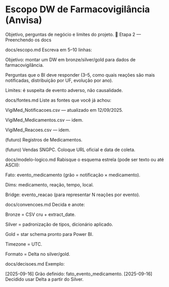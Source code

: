 ﻿# Escopo  DW de Farmacovigilância (Anvisa)
Objetivo, perguntas de negócio e limites do projeto.
🚦 Etapa 2 — Preenchendo os docs

docs/escopo.md
Escreva em 5–10 linhas:

Objetivo: montar um DW em bronze/silver/gold para dados de farmacovigilância.

Perguntas que o BI deve responder (3–5, como quais reações são mais notificadas, distribuição por UF, evolução por ano).

Limites: é suspeita de evento adverso, não causalidade.

docs/fontes.md
Liste as fontes que você já achou:

VigiMed_Notificacoes.csv — atualizado em 12/09/2025.

VigiMed_Medicamentos.csv — idem.

VigiMed_Reacoes.csv — idem.

(futuro) Registros de Medicamentos.

(futuro) Vendas SNGPC.
Coloque URL oficial e data de coleta.

docs/modelo-logico.md
Rabisque o esquema estrela (pode ser texto ou até ASCII):

Fato: evento_medicamento (grão = notificação × medicamento).

Dims: medicamento, reação, tempo, local.

Bridge: evento_reacao (para representar N reações por evento).

docs/convencoes.md
Decida e anote:

Bronze = CSV cru + extract_date.

Silver = padronização de tipos, dicionário aplicado.

Gold = star schema pronto para Power BI.

Timezone = UTC.

Formato = Delta no silver/gold.

docs/decisoes.md
Exemplo:

[2025-09-16] Grão definido: fato_evento_medicamento.
[2025-09-16] Decidido usar Delta a partir do Silver.
